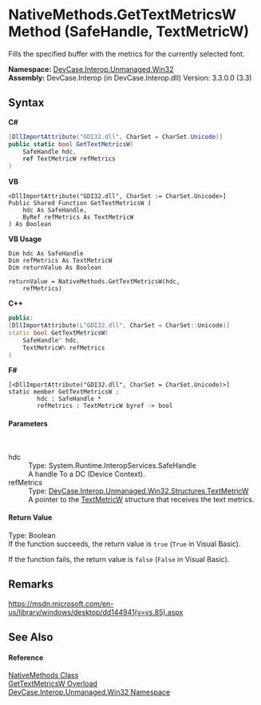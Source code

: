# NativeMethods.GetTextMetricsW Method (SafeHandle, TextMetricW)
 

Fills the specified buffer with the metrics for the currently selected font.

**Namespace:**&nbsp;<a href="N_DevCase_Interop_Unmanaged_Win32">DevCase.Interop.Unmanaged.Win32</a><br />**Assembly:**&nbsp;DevCase.Interop (in DevCase.Interop.dll) Version: 3.3.0.0 (3.3)

## Syntax

**C#**<br />
``` C#
[DllImportAttribute("GDI32.dll", CharSet = CharSet.Unicode)]
public static bool GetTextMetricsW(
	SafeHandle hdc,
	ref TextMetricW refMetrics
)
```

**VB**<br />
``` VB
<DllImportAttribute("GDI32.dll", CharSet := CharSet.Unicode>]
Public Shared Function GetTextMetricsW ( 
	hdc As SafeHandle,
	ByRef refMetrics As TextMetricW
) As Boolean
```

**VB Usage**<br />
``` VB Usage
Dim hdc As SafeHandle
Dim refMetrics As TextMetricW
Dim returnValue As Boolean

returnValue = NativeMethods.GetTextMetricsW(hdc, 
	refMetrics)
```

**C++**<br />
``` C++
public:
[DllImportAttribute(L"GDI32.dll", CharSet = CharSet::Unicode)]
static bool GetTextMetricsW(
	SafeHandle^ hdc, 
	TextMetricW% refMetrics
)
```

**F#**<br />
``` F#
[<DllImportAttribute("GDI32.dll", CharSet = CharSet.Unicode)>]
static member GetTextMetricsW : 
        hdc : SafeHandle * 
        refMetrics : TextMetricW byref -> bool 

```


#### Parameters
&nbsp;<dl><dt>hdc</dt><dd>Type: System.Runtime.InteropServices.SafeHandle<br />A handle To a DC (Device Context).</dd><dt>refMetrics</dt><dd>Type: <a href="T_DevCase_Interop_Unmanaged_Win32_Structures_TextMetricW">DevCase.Interop.Unmanaged.Win32.Structures.TextMetricW</a><br />A pointer to the <a href="T_DevCase_Interop_Unmanaged_Win32_Structures_TextMetricW">TextMetricW</a> structure that receives the text metrics.</dd></dl>

#### Return Value
Type: Boolean<br />If the function succeeds, the return value is `true` (`True` in Visual Basic). 

 If the function fails, the return value is `false` (`False` in Visual Basic).

## Remarks
<a href="https://msdn.microsoft.com/en-us/library/windows/desktop/dd144941(v=vs.85).aspx" target="_blank">https://msdn.microsoft.com/en-us/library/windows/desktop/dd144941(v=vs.85).aspx</a>

## See Also


#### Reference
<a href="T_DevCase_Interop_Unmanaged_Win32_NativeMethods">NativeMethods Class</a><br /><a href="Overload_DevCase_Interop_Unmanaged_Win32_NativeMethods_GetTextMetricsW">GetTextMetricsW Overload</a><br /><a href="N_DevCase_Interop_Unmanaged_Win32">DevCase.Interop.Unmanaged.Win32 Namespace</a><br />